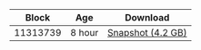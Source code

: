 |     Block   |     Age     |   Download  |
| ----------- | ----------- | ----------- |
|   11313739   |  8 hour | [Snapshot (4.2 GB)](https://s3.eu-central-1.amazonaws.com/w3coins.io/snapshots/agoric-mainnet/agoric_snapsot_latest.tar.lz4)  |
